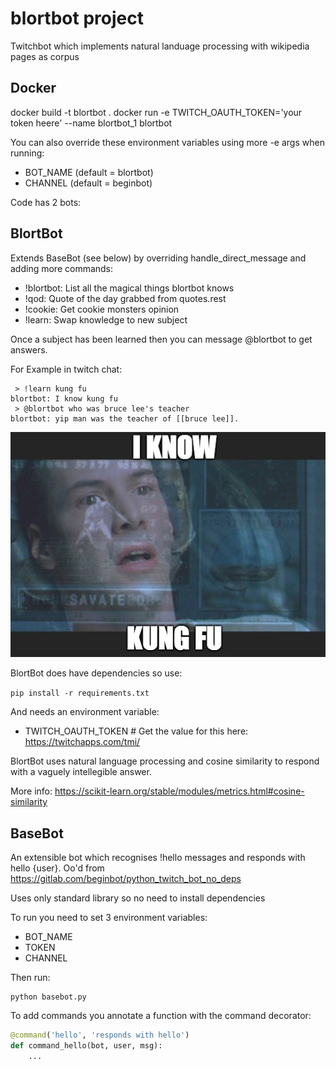 # blortbot project
Twitchbot which implements natural landuage processing with wikipedia pages as corpus

## Docker
docker build -t blortbot .
docker run -e TWITCH_OAUTH_TOKEN='your token heere' --name blortbot_1 blortbot

You can also override these environment variables using more -e args when running:
- BOT_NAME (default = blortbot)
- CHANNEL (default = beginbot)


Code has 2 bots:


## BlortBot
Extends BaseBot (see below) by overriding handle_direct_message and adding more commands:
 - !blortbot: List all the magical things blortbot knows
 - !qod: Quote of the day grabbed from quotes.rest
 - !cookie: Get cookie monsters opinion
 - !learn: Swap knowledge to new subject

Once a subject has been learned then you can message @blortbot to get answers. 

For Example in twitch chat:
```
 > !learn kung fu
blortbot: I know kung fu
 > @blortbot who was bruce lee's teacher
blortbot: yip man was the teacher of [[bruce lee]].
```
![kung fu](https://raw.githubusercontent.com/Semprini/blortbot/master/kungfu.png)

BlortBot does have dependencies so use:

```pip install -r requirements.txt```

And needs an environment variable:
 
 - TWITCH_OAUTH_TOKEN # Get the value for this here: https://twitchapps.com/tmi/

BlortBot uses natural language processing and cosine similarity to respond with a vaguely intellegible answer.

More info:
https://scikit-learn.org/stable/modules/metrics.html#cosine-similarity

## BaseBot
An extensible bot which recognises !hello messages and responds with hello {user}. Oo'd from https://gitlab.com/beginbot/python_twitch_bot_no_deps

Uses only standard library so no need to install dependencies

To run you need to set 3 environment variables:
 - BOT_NAME
 - TOKEN
 - CHANNEL

Then run:
```
python basebot.py
```

To add commands you annotate a function with the command decorator:
```python
@command('hello', 'responds with hello')
def command_hello(bot, user, msg):
    ...
```

